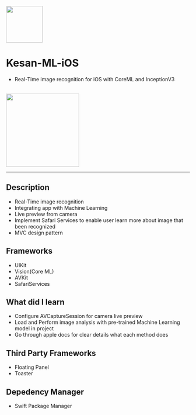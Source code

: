 
<img src="https://user-images.githubusercontent.com/59039044/133883122-93c34cdb-6bc7-4fed-8d0e-765e24caf02f.png" width="100" height="100">

# Kesan-ML-iOS
- Real-Time image recognition for iOS with CoreML and InceptionV3
<br><br>
<img src="https://user-images.githubusercontent.com/59039044/133887028-26f541ac-f39f-4124-9c24-a033bd1c692e.gif" width="200">

---

## Description

- Real-Time image recognition
- Integrating app with Machine Learning
- Live preview from camera
- Implement Safari Services to enable user learn more about image that been recognized
- MVC design pattern

## Frameworks
- UIKit
- Vision(Core ML)
- AVKit
- SafariServices

## What did I learn

- Configure AVCaptureSession for camera live preview
- Load and Perform image analysis with pre-trained Machine Learning model in project
- Go through apple docs for clear details what each method does


## Third Party Frameworks
- Floating Panel
- Toaster

## Depedency Manager
- Swift Package Manager
